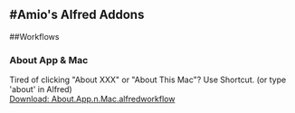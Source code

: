 #Amio's Alfred Addons
------

##Workflows

### About App & Mac
Tired of clicking "About XXX" or "About This Mac"? Use Shortcut. (or type 'about' in Alfred)  
[Download: About.App.n.Mac.alfredworkflow](http://amio.github.com/alfred-addons/workflows/About.App.n.Mac.alfredworkflow)
